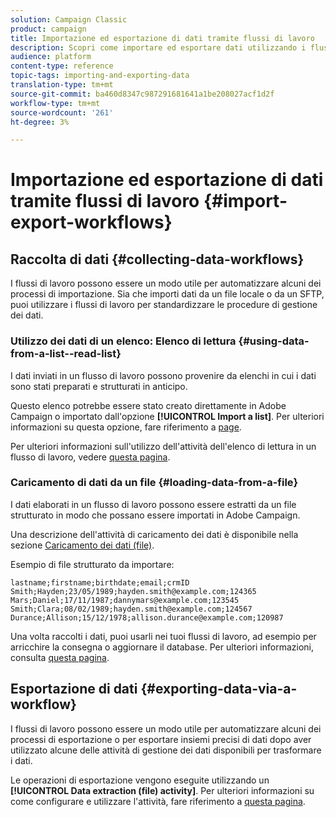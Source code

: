 ```yaml
---
solution: Campaign Classic
product: campaign
title: Importazione ed esportazione di dati tramite flussi di lavoro
description: Scopri come importare ed esportare dati utilizzando i flussi di lavoro in Campaign Classic.
audience: platform
content-type: reference
topic-tags: importing-and-exporting-data
translation-type: tm+mt
source-git-commit: ba460d8347c987291681641a1be208027acf1d2f
workflow-type: tm+mt
source-wordcount: '261'
ht-degree: 3%

---
```



# Importazione ed esportazione di dati tramite flussi di lavoro {#import-export-workflows}

## Raccolta di dati {#collecting-data-workflows}

I flussi di lavoro possono essere un modo utile per automatizzare alcuni dei processi di importazione. Sia che importi dati da un file locale o da un SFTP, puoi utilizzare i flussi di lavoro per standardizzare le procedure di gestione dei dati.

### Utilizzo dei dati di un elenco: Elenco di lettura {#using-data-from-a-list--read-list}

I dati inviati in un flusso di lavoro possono provenire da elenchi in cui i dati sono stati preparati e strutturati in anticipo.

Questo elenco potrebbe essere stato creato direttamente in  Adobe Campaign o importato dall&#39;opzione **[!UICONTROL Import a list]**. Per ulteriori informazioni su questa opzione, fare riferimento a [page](../../platform/using/about-generic-imports-exports.md).

Per ulteriori informazioni sull&#39;utilizzo dell&#39;attività dell&#39;elenco di lettura in un flusso di lavoro, vedere [questa pagina](../../workflow/using/read-list.md).

### Caricamento di dati da un file {#loading-data-from-a-file}

I dati elaborati in un flusso di lavoro possono essere estratti da un file strutturato in modo che possano essere importati in  Adobe Campaign.

Una descrizione dell&#39;attività di caricamento dei dati è disponibile nella sezione [Caricamento dei dati (file)](../../workflow/using/data-loading--file-.md).

Esempio di file strutturato da importare:

```
lastname;firstname;birthdate;email;crmID
Smith;Hayden;23/05/1989;hayden.smith@example.com;124365
Mars;Daniel;17/11/1987;dannymars@example.com;123545
Smith;Clara;08/02/1989;hayden.smith@example.com;124567
Durance;Allison;15/12/1978;allison.durance@example.com;120987
```

Una volta raccolti i dati, puoi usarli nei tuoi flussi di lavoro, ad esempio per arricchire la consegna o aggiornare il database. Per ulteriori informazioni, consulta [questa pagina](../../workflow/using/how-to-use-workflow-data.md).

## Esportazione di dati {#exporting-data-via-a-workflow}

I flussi di lavoro possono essere un modo utile per automatizzare alcuni dei processi di esportazione o per esportare insiemi precisi di dati dopo aver utilizzato alcune delle attività di gestione dei dati disponibili per trasformare i dati.

Le operazioni di esportazione vengono eseguite utilizzando un **[!UICONTROL Data extraction (file) activity]**. Per ulteriori informazioni su come configurare e utilizzare l&#39;attività, fare riferimento a [questa pagina](../../workflow/using/extraction--file-.md).
